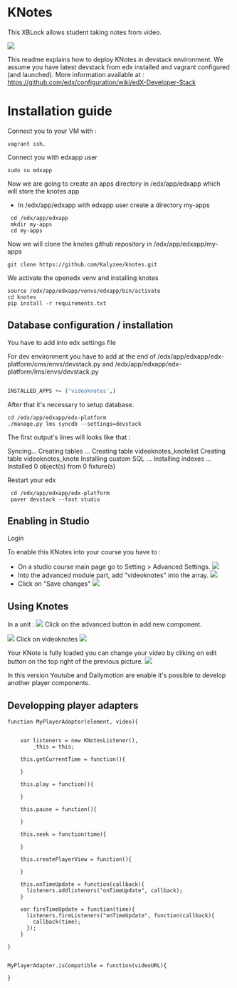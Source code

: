 # KNotes

This XBLock allows student taking notes from video. 

![](http://www.kalyzee.com/wp-content/uploads/2015/06/CGQ-VDNWgAAYd3F.png)

This readme explains how to deploy KNotes in devstack environment. We assume you have latest devstack from edx installed and vagrant configured (and launched). More information available at : https://github.com/edx/configuration/wiki/edX-Developer-Stack

# Installation guide

Connect you to your VM with :
```
vagrant ssh.
```

Connect you with edxapp user

```
sudo su edxapp
```

Now we are going to create an apps directory in /edx/app/edxapp which will store the knotes app
- In /edx/app/edxapp with edxapp user create a directory my-apps

``` 
 cd /edx/app/edxapp
 mkdir my-apps
 cd my-apps
```

Now we will clone the knotes github repository in /edx/app/edxapp/my-apps
``` 
git clone https://github.com/Kalyzee/knotes.git
``` 

We activate the openedx venv and installing knotes
```
source /edx/app/edxapp/venvs/edxapp/bin/activate
cd knotes
pip install -r requirements.txt
```

## Database configuration / installation

You have to add into edx settings file 
 
For dev environment you have to add at the end of /edx/app/edxapp/edx-platform/cms/envs/devstack.py and  /edx/app/edxapp/edx-platform/lms/envs/devstack.py

```python

INSTALLED_APPS += ('videoknotes',)

```

After that it's necessary to setup database.

```
cd /edx/app/edxapp/edx-platform
./manage.py lms syncdb --settings=devstack
```

The first output's lines will looks like that :

Syncing...
Creating tables ...
Creating table videoknotes_knotelist
Creating table videoknotes_knote
Installing custom SQL ...
Installing indexes ...
Installed 0 object(s) from 0 fixture(s)


Restart your edx
```
 cd /edx/app/edxapp/edx-platform
 paver devstack --fast studio
```
## Enabling in Studio

Login 

To enable this KNotes into your course you have to :
  - On a studio course main page go to Setting > Advanced Settings.
![](http://www.kalyzee.com/wp-content/uploads/2015/09/edx-advanced-setting-enabling-knotes.png)
  - Into the advanced module part, add "videoknotes" into the array.
![](http://www.kalyzee.com/wp-content/uploads/2015/09/edx-advanced-setting-enabling-knotes-in-form.png)
  - Click on "Save changes"
![](http://www.kalyzee.com/wp-content/uploads/2015/09/edx-knotes-visual-feedback-installation.png)

## Using Knotes 
In a unit : 
![](http://www.kalyzee.com/wp-content/uploads/2015/09/edx-knotes-usage-plugin-selection.png)
Click on the advanced button in add new component.

![](http://www.kalyzee.com/wp-content/uploads/2015/09/edx-knotes-selection-unit.png)
Click on videoknotes
![](http://www.kalyzee.com/wp-content/uploads/2015/09/edx-knotes-preview.png)

Your KNote is fully loaded you can change your video by cliking on edit button on the top right of the previous picture.
![](http://www.kalyzee.com/wp-content/uploads/2015/09/edx-knotes-select-video-url.png)

In this version Youtube and Dailymotion are enable it's possible to develop another player components.

## Developping player adapters

```
function MyPlayerAdapter(element, video){


    var listeners = new KNotesListener(),
        _this = this;

    this.getCurrentTime = function(){

    }

    this.play = function(){

    }

    this.pause = function(){

    }

    this.seek = function(time){

    }

    this.createPlayerView = function(){

    }

    this.onTimeUpdate = function(callback){
      listeners.addlisteners("onTimeUpdate", callback);
    }

    var fireTimeUpdate = function(time){
      listeners.fireListeners("onTimeUpdate", function(callback){
        callback(time);
      });
    }

}


MyPlayerAdapter.isCompatible = function(videoURL){

}
```

